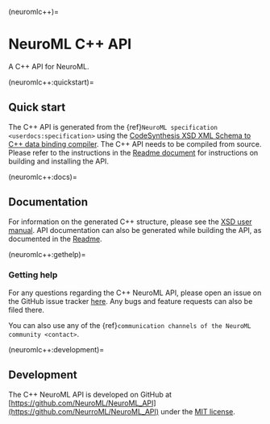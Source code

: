 (neuromlc++)=
# NeuroML C++ API

A C++ API for NeuroML.

(neuromlc++:quickstart)=
## Quick start

The C++ API is generated from the {ref}`NeuroML specification <userdocs:specification>` using the [CodeSynthesis XSD XML Schema to C++ data binding compiler](https://www.codesynthesis.com/products/xsd/).
The C++ API needs to be compiled from source.
Please refer to the instructions in the [Readme document](https://github.com/NeuroML/NeuroML_API/blob/master/README.md) for instructions on building and installing the API.

(neuromlc++:docs)=
## Documentation

For information on the generated C++ structure, please see the [XSD user manual](http://www.codesynthesis.com/projects/xsd/documentation/cxx/tree/manual/).
API documentation can also be generated while building the API, as documented in the [Readme](https://github.com/NeuroML/NeuroML_API/blob/master/README.md).


(neuromlc++:gethelp)=
### Getting help

For any questions regarding the C++ NeuroML API, please open an issue on the GitHub issue tracker [here](https://github.com/NeuroML/NeuroML_API/issues).
Any bugs and feature requests can also be filed there.

You can also use any of the {ref}`communication channels of the NeuroML community <contact>`.

(neuromlc++:development)=
## Development

The C++ NeuroML API is developed on GitHub at [https://github.com/NeuroML/NeuroML_API](https://github.com/NeurroML/NeuroML_API) under the [MIT license](https://github.com/NeuroML/NeuroML_API/blob/master/License.txt).
